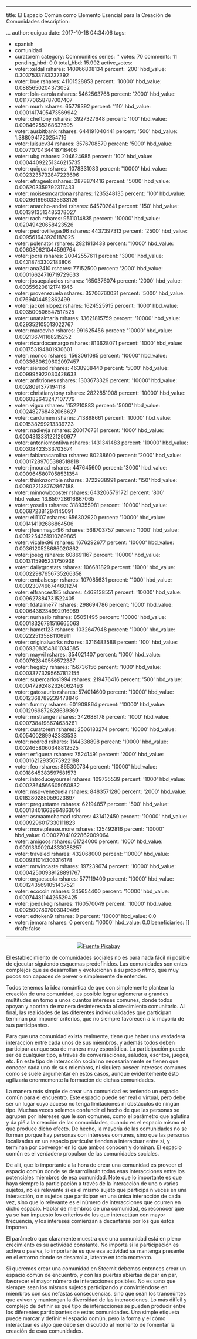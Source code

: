 
---
title: El Espacio Común como Elemento Esencial para la Creación de Comunidades
description: <div class="text-justify">...
author: quigua
date: 2017-10-18 04:34:06
tags:
- spanish
- comunidad
- curatorem
category: Communities
series: ''
votes: 70
comments: 11
pending_hbd: 0.0
total_hbd: 15.992
active_votes:
- voter: xeldal
  rshares: 140966808134
  percent: '200'
  hbd_value: 0.3037533783237392
- voter: bue
  rshares: 41101528853
  percent: '10000'
  hbd_value: 0.0885650204373052
- voter: lola-carola
  rshares: 5462563768
  percent: '2000'
  hbd_value: 0.011770658787007407
- voter: murh
  rshares: 65779392
  percent: '110'
  hbd_value: 0.0001417405473569942
- voter: cheftony
  rshares: 3927327648
  percent: '100'
  hbd_value: 0.00846255268637595
- voter: ausbitbank
  rshares: 644191040441
  percent: '500'
  hbd_value: 1.3880941720254716
- voter: luisucv34
  rshares: 3576708579
  percent: '5000'
  hbd_value: 0.0077070434418718406
- voter: ubg
  rshares: 204624685
  percent: '100'
  hbd_value: 0.00044092251346215735
- voter: quigua
  rshares: 1078331083
  percent: '10000'
  hbd_value: 0.0023235732847223696
- voter: efrageek
  rshares: 2878874416
  percent: '5000'
  hbd_value: 0.006203359792317433
- voter: moisesmcardona
  rshares: 1235248135
  percent: '100'
  hbd_value: 0.0026616960335633126
- voter: anarcho-andrei
  rshares: 645702641
  percent: '150'
  hbd_value: 0.0013913513485378027
- voter: rach
  rshares: 9511014835
  percent: '10000'
  hbd_value: 0.02049420658423526
- voter: pedrovillegas96
  rshares: 4437397313
  percent: '2500'
  hbd_value: 0.009561643926187025
- voter: pqlenator
  rshares: 2821913438
  percent: '10000'
  hbd_value: 0.006080621044599764
- voter: jocra
  rshares: 20042557611
  percent: '3000'
  hbd_value: 0.04318743302183806
- voter: ana2410
  rshares: 77152500
  percent: '2000'
  hbd_value: 0.00016624716719729633
- voter: josuepalacios
  rshares: 1650376074
  percent: '2000'
  hbd_value: 0.003556208121741946
- voter: provenezuela
  rshares: 35706760031
  percent: '5000'
  hbd_value: 0.0769404452862499
- voter: jackelinlopez
  rshares: 1624525915
  percent: '1000'
  hbd_value: 0.003500506547517525
- voter: unatalmaria
  rshares: 13621815759
  percent: '10000'
  hbd_value: 0.029352105013022767
- voter: marcevhc
  rshares: 991625456
  percent: '10000'
  hbd_value: 0.002136741168215252
- voter: ricardocamargo
  rshares: 813628071
  percent: '1000'
  hbd_value: 0.001753194801930601
- voter: monoc
  rshares: 1563061085
  percent: '10000'
  hbd_value: 0.0033680629602097457
- voter: siersod
  rshares: 4638938440
  percent: '5000'
  hbd_value: 0.009995922030428633
- voter: anfitriones
  rshares: 1303673329
  percent: '10000'
  hbd_value: 0.0028091377194118
- voter: christianytony
  rshares: 2822851908
  percent: '10000'
  hbd_value: 0.006082643247107779
- voter: vigux
  rshares: 1152210883
  percent: '5000'
  hbd_value: 0.002482768482066627
- voter: cardumen
  rshares: 713898661
  percent: '10000'
  hbd_value: 0.001538299213339723
- voter: nadieyja
  rshares: 200176731
  percent: '1000'
  hbd_value: 0.0004313381221290977
- voter: antoniomontilva
  rshares: 1431341483
  percent: '10000'
  hbd_value: 0.00308423533703674
- voter: fabianacarolina
  rshares: 80238600
  percent: '2000'
  hbd_value: 0.00017289705388518818
- voter: jmourad
  rshares: 447645600
  percent: '3000'
  hbd_value: 0.0009645807058531354
- voter: thinknzombie
  rshares: 3722938991
  percent: '150'
  hbd_value: 0.008022138762867188
- voter: minnowbooster
  rshares: 6432065761721
  percent: '800'
  hbd_value: 13.859728616867065
- voter: yoselin
  rshares: 3189355981
  percent: '10000'
  hbd_value: 0.006872381284145091
- voter: eli1107
  rshares: 656302920
  percent: '10000'
  hbd_value: 0.001414192686864506
- voter: jfuenmayor96
  rshares: 568703757
  percent: '1000'
  hbd_value: 0.0012254351910269865
- voter: vicalex96
  rshares: 1676292677
  percent: '10000'
  hbd_value: 0.0036120528686020862
- voter: joseg
  rshares: 608691167
  percent: '10000'
  hbd_value: 0.0013115995231750936
- voter: dailygrcstats
  rshares: 106681829
  percent: '1000'
  hbd_value: 0.00022987656735266358
- voter: embalsespr
  rshares: 107085631
  percent: '1000'
  hbd_value: 0.0002307466744601274
- voter: elfrances185
  rshares: 4468138551
  percent: '10000'
  hbd_value: 0.009627884731522405
- voter: fdataline77
  rshares: 298694786
  percent: '1000'
  hbd_value: 0.0006436234992916969
- voter: nurhasib
  rshares: 85051495
  percent: '10000'
  hbd_value: 0.00018326781516665063
- voter: hamet123
  rshares: 1032647948
  percent: '10000'
  hbd_value: 0.002225135881106911
- voter: originalworks
  rshares: 3216483588
  percent: '100'
  hbd_value: 0.0069308354861034385
- voter: mayvil
  rshares: 354021407
  percent: '1000'
  hbd_value: 0.000762840556572387
- voter: hegaby
  rshares: 156736156
  percent: '1000'
  hbd_value: 0.00033773295657812155
- voter: supercarlos1994
  rshares: 219476416
  percent: '500'
  hbd_value: 0.00047292482326062493
- voter: gatosaurio
  rshares: 574014600
  percent: '10000'
  hbd_value: 0.0012368789239478846
- voter: fummy
  rshares: 601909864
  percent: '10000'
  hbd_value: 0.0012969872628639369
- voter: mrstrange
  rshares: 342688178
  percent: '1000'
  hbd_value: 0.0007384198674638261
- voter: curatorem
  rshares: 2506183274
  percent: '10000'
  hbd_value: 0.005400289942383533
- voter: nedred
  rshares: 1144338898
  percent: '10000'
  hbd_value: 0.0024658060348812525
- voter: erfiguera
  rshares: 75241491
  percent: '2000'
  hbd_value: 0.00016212935075922188
- voter: feo
  rshares: 865300734
  percent: '10000'
  hbd_value: 0.0018645383597581573
- voter: introduceyoursel
  rshares: 109735539
  percent: '1000'
  hbd_value: 0.0002364566605050832
- voter: msp-venezuela
  rshares: 8483571280
  percent: '2000'
  hbd_value: 0.018280285059023897
- voter: preguntame
  rshares: 62194857
  percent: '500'
  hbd_value: 0.00013401663964863014
- voter: asmaamohamad
  rshares: 431412450
  percent: '10000'
  hbd_value: 0.0009296017330111823
- voter: more.please.more
  rshares: 125492816
  percent: '10000'
  hbd_value: 0.00027041022862009064
- voter: amigoos
  rshares: 61724000
  percent: '1000'
  hbd_value: 0.00013300204333088257
- voter: traveled
  rshares: 432068000
  percent: '10000'
  hbd_value: 0.000931014303316178
- voter: mrwincaste
  rshares: 197239674
  percent: '10000'
  hbd_value: 0.00042500939128891767
- voter: orgaescola
  rshares: 577119400
  percent: '10000'
  hbd_value: 0.0012435691051437521
- voter: ecocoin
  rshares: 345654400
  percent: '10000'
  hbd_value: 0.0007448114426529425
- voter: joedukeg
  rshares: 1160570049
  percent: '10000'
  hbd_value: 0.0025007807003049466
- voter: edtoken9
  rshares: 0
  percent: '10000'
  hbd_value: 0.0
- voter: jemora
  rshares: 0
  percent: '10000'
  hbd_value: 0.0
beneficiaries: []
draft: false
---

<div class="text-justify">

<div class="pull-right"><center><img src="https://steemitimages.com/DQmPnMtrAif157cmsj7ueQhJ7PsL5iVVjCaxkkwUa7oxKU7/image.png"/><a href="https://pixabay.com/es/multitud-humanos-siluetas-2045498/">Fuente Pixabay</a></center></div>

El establecimiento de comunidades sociales no es para nada fácil ni posible de ejecutar siguiendo esquemas predefinidos. Las comunidades son entes complejos que se desarrollan y evolucionan a su propio ritmo, que muy pocos son capaces de prever o simplemente de entender. 


Todos tenemos la idea romántica de que con simplemente plantear la creación de una comunidad, es posible lograr aglomerar a grandes multitudes en torno a unos cuantos intereses comunes, donde todos apoyan y aportan de manera desinteresada al crecimiento comunitario. Al final, las realidades de las diferentes individualidades que participan terminan por imponer criterios, que no siempre favorecen a la mayoría de sus participantes. 

Para que una comunidad exista realmente, tiene que haber una verdadera interacción entre cada unos de sus miembros, y además todos deben participar aunque sea de manera muy esporádica. La participación puede ser de cualquier tipo, a través de conversaciones, saludos, escritos, juegos, etc. En este tipo de interacción social no necesariamente se tienen que conocer cada uno de sus miembros, ni siquiera poseer intereses comunes como se suele argumentar en estos casos, aunque evidentemente ésto agilizaría enormemente la formación de dichas comunidades.

La manera más simple de crear una comunidad es teniendo un espacio común para el encuentro. Este espacio puede ser real o virtual, pero debe ser un lugar cuyo acceso no tenga limitaciones ni obstáculos de ningún tipo. Muchas veces solemos confundir el hecho de que las personas se agrupen por intereses que le son comunes, como el parámetro que aglutina y da pié a la creación de las comunidades, cuando es el espacio mismo el que produce dicho efecto. De hecho, la mayoría de las comunidades no se forman porque hay personas con intereses comunes, sino que las personas localizadas en un espacio particular tienden a interactuar entre sí, y terminan por converger en lo que ambos conocen y dominan. El espacio común es el verdadero propulsor de las comunidades sociales.

De allí, que lo importante  a la hora de crear una comunidad es proveer el espacio común donde se desarrollarán todas esas interacciones entre los potenciales miembros de esa comunidad. Note que lo importante es que haya siempre la participación a través de la interacción de uno o varios sujetos, no es relevante si es el mismo sujeto que participa n veces en una interacción, o n sujetos que participan en una única interacción de cada vez, sino que lo relevante es el número de interacciones que ocurren en dicho espacio. Hablar de miembros de una comunidad, es reconocer que ya se han impuesto los criterios de los que interactúan con mayor frecuencia, y los intereses comienzan a decantarse por los que éstos imponen.

El parámetro que claramente muestra que una comunidad está en pleno crecimiento es su actividad constante. No importa si la participación es activa o pasiva, lo importante es que esa actividad se mantenga presente en el entorno donde se desarrolla, latente en todo momento. 

Si queremos crear una comunidad en Steemit debemos entonces crear un espacio común de encuentro, y con las puertas abiertas de par en par, favorecer el mayor número de interacciones posibles. No es sano que siempre sean los mismos sujetos participando y convirtiéndose en miembros con sus nefastas consecuencias, sino que sean los transeúntes que aviven y mantengan la diversidad de las interacciones. Lo más difícil y complejo de definir es qué tipo de interacciones se pueden producir entre los diferentes participantes de estas comunidades. Una simple etiqueta puede marcar y definir el espacio común, pero la forma y el cómo interactuar es algo que debe ser discutido al momento de fomentar la creación de esas comunidades. 

 </div> 